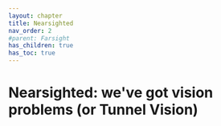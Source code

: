 ```yaml
---
layout: chapter
title: Nearsighted 
nav_order: 2
#parent: Farsight
has_children: true
has_toc: true
---
```


# Nearsighted: we've got vision problems (or Tunnel Vision)
    
   
    
   
   
    
